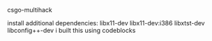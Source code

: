 csgo-multihack

install additional dependencies:
libx11-dev libx11-dev:i386 libxtst-dev libconfig++-dev
i built this using codeblocks
